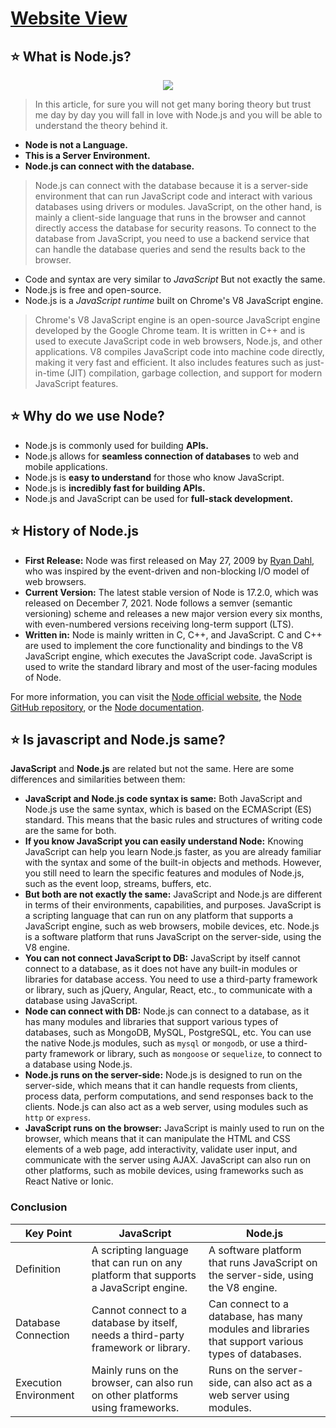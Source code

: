 # [Website View](https://codexam.vercel.app/docs/node/node1)

## ⭐ What is Node.js?


<p align="center">
                <img style={{ position: "relative" ,opacity: 1 ,borderRadius: "10px" ,overflow: "hidden" , marginTop:"20px" , marginBottom: "20px"}}
                src="https://miro.medium.com/v2/resize:fit:1000/0*K-3utN-vcdxKDZAH.gif"
    />
</p>

> In this article, for sure you will not get many boring theory but trust me day by day you will fall in love with Node.js and you will be able to understand the theory behind it.


- **Node is not a Language.**
- **This is a Server Environment.**
- **Node.js can connect with the database.**
> Node.js can connect with the database because it is a server-side environment that can run JavaScript code and interact with various databases using drivers or modules. JavaScript, on the other hand, is mainly a client-side language that runs in the browser and cannot directly access the database for security reasons. To connect to the database from JavaScript, you need to use a backend service that can handle the database queries and send the results back to the browser.

- Code and syntax are very similar to *JavaScript* But not exactly the same.
- Node.js is free and open-source.
- Node.js is a *JavaScript runtime* built on Chrome's V8 JavaScript engine.

> Chrome's V8 JavaScript engine is an open-source JavaScript engine developed by the Google Chrome team. It is written in C++ and is used to execute JavaScript code in web browsers, Node.js, and other applications. V8 compiles JavaScript code into machine code directly, making it very fast and efficient. It also includes features such as just-in-time (JIT) compilation, garbage collection, and support for modern JavaScript features.



## ⭐ Why do we use Node?



- Node.js is commonly used for building **APIs.**
- Node.js allows for **seamless connection of databases** to web and mobile applications.
- Node.js is **easy to understand** for those who know JavaScript.
- Node.js is **incredibly fast for building APIs.**
- Node.js and JavaScript can be used for **full-stack development.**




## ⭐ History of Node.js




- **First Release:** Node was first released on May 27, 2009 by [Ryan Dahl](https://en.wikipedia.org/wiki/Ryan_Dahl), who was inspired by the event-driven and non-blocking I/O model of web browsers.
- **Current Version:** The latest stable version of Node is 17.2.0, which was released on December 7, 2021. Node follows a semver (semantic versioning) scheme and releases a new major version every six months, with even-numbered versions receiving long-term support (LTS).
- **Written in:** Node is mainly written in C, C++, and JavaScript. C and C++ are used to implement the core functionality and bindings to the V8 JavaScript engine, which executes the JavaScript code. JavaScript is used to write the standard library and most of the user-facing modules of Node.

For more information, you can visit the [Node official website](https://nodejs.org/en/), the [Node GitHub repository](https://github.com/nodejs/node), or the [Node documentation](https://nodejs.org/en/docs/).


## ⭐ Is javascript and Node.js same?



**JavaScript** and **Node.js** are related but not the same. Here are some differences and similarities between them:

- **JavaScript and Node.js code syntax is same:** Both JavaScript and Node.js use the same syntax, which is based on the ECMAScript (ES) standard. This means that the basic rules and structures of writing code are the same for both.
- **If you know JavaScript you can easily understand Node:** Knowing JavaScript can help you learn Node.js faster, as you are already familiar with the syntax and some of the built-in objects and methods. However, you still need to learn the specific features and modules of Node.js, such as the event loop, streams, buffers, etc.
- **But both are not exactly the same:** JavaScript and Node.js are different in terms of their environments, capabilities, and purposes. JavaScript is a scripting language that can run on any platform that supports a JavaScript engine, such as web browsers, mobile devices, etc. Node.js is a software platform that runs JavaScript on the server-side, using the V8 engine.
- **You can not connect JavaScript to DB:** JavaScript by itself cannot connect to a database, as it does not have any built-in modules or libraries for database access. You need to use a third-party framework or library, such as jQuery, Angular, React, etc., to communicate with a database using JavaScript.
- **Node can connect with DB:** Node.js can connect to a database, as it has many modules and libraries that support various types of databases, such as MongoDB, MySQL, PostgreSQL, etc. You can use the native Node.js modules, such as `mysql` or `mongodb`, or use a third-party framework or library, such as `mongoose` or `sequelize`, to connect to a database using Node.js.
- **Node.js runs on the server-side:** Node.js is designed to run on the server-side, which means that it can handle requests from clients, process data, perform computations, and send responses back to the clients. Node.js can also act as a web server, using modules such as `http` or `express`.
- **JavaScript runs on the browser:** JavaScript is mainly used to run on the browser, which means that it can manipulate the HTML and CSS elements of a web page, add interactivity, validate user input, and communicate with the server using AJAX. JavaScript can also run on other platforms, such as mobile devices, using frameworks such as React Native or Ionic.


### Conclusion
| Key Point | JavaScript | Node.js |
|-----------|------------|---------|
| Definition | A scripting language that can run on any platform that supports a JavaScript engine. | A software platform that runs JavaScript on the server-side, using the V8 engine. |
| Database Connection | Cannot connect to a database by itself, needs a third-party framework or library. | Can connect to a database, has many modules and libraries that support various types of databases. |
| Execution Environment | Mainly runs on the browser, can also run on other platforms using frameworks. | Runs on the server-side, can also act as a web server using modules. |


